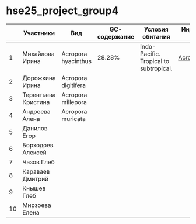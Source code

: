 # hse25_project_group4

||Участники|Вид|GC-содержание|Условия обитания|Индивидуальный гит-хаб|
|--|--|--|--|--|--|
|1|Михайлова Ирина|Acropora hyacinthus|28.28%|Indo-Pacific. Tropical to subtropical.|[Acropora_hyacinthus](https://github.com/i8646159/hse25_Acropora_hyacinthus)|
|2|Дорожкина Ирина|Acropora digitifera||||
|3|Терентьева Кристина|Acropora millepora||||
|4|Андреева Алена|Acropora muricata||||
|5|Данилов Егор|||||
|6|Борходоев Алексей|||||
|7|Чазов Глеб|||||
|8|Караваев Дмитрий|||||
|9|Кнышев Глеб|||||
|10|Мирзоева Елена|||||

 
 
 
 
 
 


 
